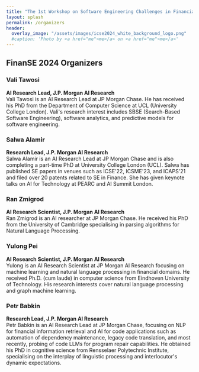```yaml
---
title: "The 1st Workshop on Software Engineering Challenges in Financial Firms (FinanSE)"
layout: splash
permalink: /organizers
header:
  overlay_image: "/assets/images/icse2024_white_background_logo.png"
  #caption: 'Photo by <a href="me">me</a> on <a href="me">me</a>'
---
```

<h2>FinanSE 2024 Organizers</h2>

<h3>Vali Tawosi</h3>
<strong>AI Research Lead, J.P. Morgan AI Research</strong><br>
Vali Tawosi is an AI Research Lead at JP Morgan Chase. He has received his PhD from the Department of Computer Science at UCL (University College London). Vali's research interest includes SBSE (Search-Based Software Engineering), software analytics, and predictive models for software engineering. 
<!-- He has published several research papers in top SE venues including TSE, JSS, ESEM, MSR and SANER. Vali has also served as student volunteer for ICSE'21, junior program committee for MSR'23, co-chair to the challenge track at SSBSE'23, and is on the program committee of the SANER'24 conference. -->

<h3>Salwa Alamir</h3>
<strong>Research Lead, J.P. Morgan AI Research</strong><br>
Salwa Alamir is an AI Research Lead at JP Morgan Chase and is also completing a part-time PhD at University College London (UCL). Salwa has published SE papers in venues such as ICSE'22, ICSME'23, and ICAPS'21 and filed over 20 patents related to SE in Finance. She has given keynote talks on AI for Technology at PEARC and AI Summit London. 
<!-- She has experience on being part of an organizing committee for a workshop hosted at the ICAIF'22 conference. -->

<h3>Ran Zmigrod</h3>
<strong>AI Research Scientist, J.P. Morgan AI Research</strong><br>
Ran Zmigrod is an AI researcher at JP Morgan Chase. He received his PhD from the University of Cambridge specialising in parsing algorithms for Natural Language Processing. 
<!-- He has published in top venues and conferences such as TACL, ACL, and EMNLP and was an Outstanding Reviewer at ACL'21. -->

<h3>Yulong Pei </h3>
<strong>AI Research Scientist, J.P. Morgan AI Research</strong><br>
Yulong is an AI Research Scientist at JP Morgan AI Research focusing on machine learning and natural language processing in financial domains. He received Ph.D. (cum laude) in computer science from Eindhoven University of Technology. His research interests cover natural language processing and graph machine learning. 
<!-- He has served as program committee in ICLR, NeurIPS, ICML, AAAI, etc. and regular reviewer for journals like TPAMI, TNNLS, TKDE, etc. He gave tutorials at ICDM 2021 and ECML-PKDD 2021. -->

<h3>Petr Babkin</h3>
<strong>Research Lead, J.P. Morgan AI Research</strong><br>
Petr Babkin is an AI Research Lead at JP Morgan Chase, focusing on NLP for financial information retrieval and AI for code applications such as automation of dependency maintenance, legacy code translation, and most recently, probing of code LLMs for program repair capabilities. He obtained his PhD in cognitive science from Rensselaer Polytechnic Institute, specialising on the interplay of linguistic processing and interlocutor's dynamic expectations. 
<!-- Petr has published papers in venues such as FSE, ICSE, AAAI, and NeurIPS, as well as served on program committees for workshops at ACL, EMNLP, KDD, and NeurIPS. -->

